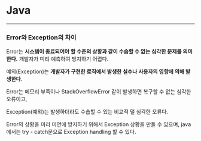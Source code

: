    # Java

---
### **Error와 Exception의 차이**

Error는 **시스템이 종료되어야 할 수준의 상황과 같이 수습할 수 없는 심각한 문제를 의미한다.** 개발자가 미리 예측하여 방지하기 어렵다.

예외(Exception)는 **개발자가 구현한 로직에서 발생한 실수나 사용자의 영향에 의해 발생한다**.

Error는 메모리 부족이나 StackOverflowError 같이 발생하면 복구할 수 없는 심각한 오류이고,

Exception(예외)는 발생하더라도 수습할 수 있는 비교적 덜 심각한 오류다.

Error의 상황을 미리 미연에 방지하기 위해서 Exception 상황을 만들 수 있으며, java에서는 try - catch문으로 Exception handling 할 수 있다.